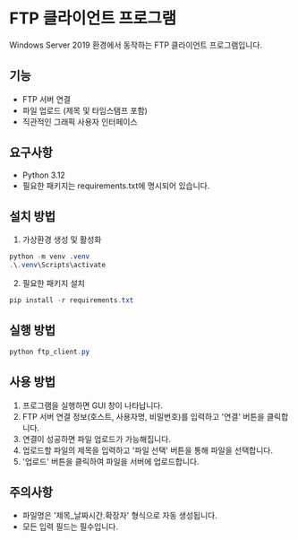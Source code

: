 # FTP 클라이언트 프로그램

Windows Server 2019 환경에서 동작하는 FTP 클라이언트 프로그램입니다.

## 기능
- FTP 서버 연결
- 파일 업로드 (제목 및 타임스탬프 포함)
- 직관적인 그래픽 사용자 인터페이스

## 요구사항
- Python 3.12
- 필요한 패키지는 requirements.txt에 명시되어 있습니다.

## 설치 방법
1. 가상환경 생성 및 활성화
```powershell
python -m venv .venv
.\.venv\Scripts\activate
```

2. 필요한 패키지 설치
```powershell
pip install -r requirements.txt
```

## 실행 방법
```powershell
python ftp_client.py
```

## 사용 방법
1. 프로그램을 실행하면 GUI 창이 나타납니다.
2. FTP 서버 연결 정보(호스트, 사용자명, 비밀번호)를 입력하고 '연결' 버튼을 클릭합니다.
3. 연결이 성공하면 파일 업로드가 가능해집니다.
4. 업로드할 파일의 제목을 입력하고 '파일 선택' 버튼을 통해 파일을 선택합니다.
5. '업로드' 버튼을 클릭하여 파일을 서버에 업로드합니다.

## 주의사항
- 파일명은 '제목_날짜시간.확장자' 형식으로 자동 생성됩니다.
- 모든 입력 필드는 필수입니다. 